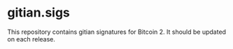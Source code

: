 # gitian.sigs
This repository contains gitian signatures for Bitcoin 2. It should be updated on each release.